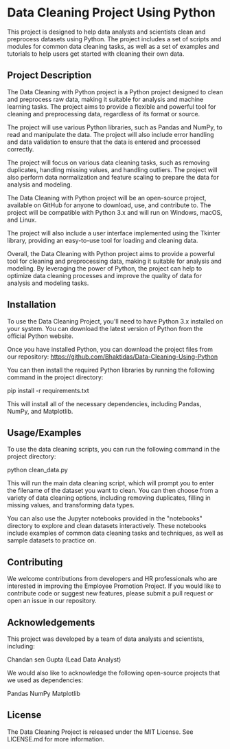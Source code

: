 
# Data Cleaning Project Using Python

This project is designed to help data analysts and scientists clean and preprocess datasets using Python. The project includes a set of scripts and modules for common data cleaning tasks, as well as a set of examples and tutorials to help users get started with cleaning their own data.

## Project Description

The Data Cleaning with Python project is a Python project designed to clean and preprocess raw data, making it suitable for analysis and machine learning tasks. The project aims to provide a flexible and powerful tool for cleaning and preprocessing data, regardless of its format or source.

The project will use various Python libraries, such as Pandas and NumPy, to read and manipulate the data. The project will also include error handling and data validation to ensure that the data is entered and processed correctly.

The project will focus on various data cleaning tasks, such as removing duplicates, handling missing values, and handling outliers. The project will also perform data normalization and feature scaling to prepare the data for analysis and modeling.

The Data Cleaning with Python project will be an open-source project, available on GitHub for anyone to download, use, and contribute to. The project will be compatible with Python 3.x and will run on Windows, macOS, and Linux.

The project will also include a user interface implemented using the Tkinter library, providing an easy-to-use tool for loading and cleaning data.

Overall, the Data Cleaning with Python project aims to provide a powerful tool for cleaning and preprocessing data, making it suitable for analysis and modeling. By leveraging the power of Python, the project can help to optimize data cleaning processes and improve the quality of data for analysis and modeling tasks.


## Installation

To use the Data Cleaning Project, you'll need to have Python 3.x installed on your system. You can download the latest version of Python from the official Python website.

Once you have installed Python, you can download the project files from our repository:
https://github.com/Bhaktidas/Data-Cleaning-Using-Python


You can then install the required Python libraries by running the following command in the project directory:

pip install -r requirements.txt

This will install all of the necessary dependencies, including Pandas, NumPy, and Matplotlib.



    
## Usage/Examples

To use the data cleaning scripts, you can run the following command in the project directory:

python clean_data.py

This will run the main data cleaning script, which will prompt you to enter the filename of the dataset you want to clean. You can then choose from a variety of data cleaning options, including removing duplicates, filling in missing values, and transforming data types.

You can also use the Jupyter notebooks provided in the "notebooks" directory to explore and clean datasets interactively. These notebooks include examples of common data cleaning tasks and techniques, as well as sample datasets to practice on.

## Contributing

We welcome contributions from developers and HR professionals who are interested in improving the Employee Promotion Project. If you would like to contribute code or suggest new features, please submit a pull request or open an issue in our repository.




## Acknowledgements

 This project was developed by a team of data analysts and scientists, including:

Chandan sen Gupta (Lead Data Analyst)

We would also like to acknowledge the following open-source projects that we used as dependencies:

Pandas
NumPy
Matplotlib


## License

The Data Cleaning Project is released under the MIT License. See LICENSE.md for more information.


